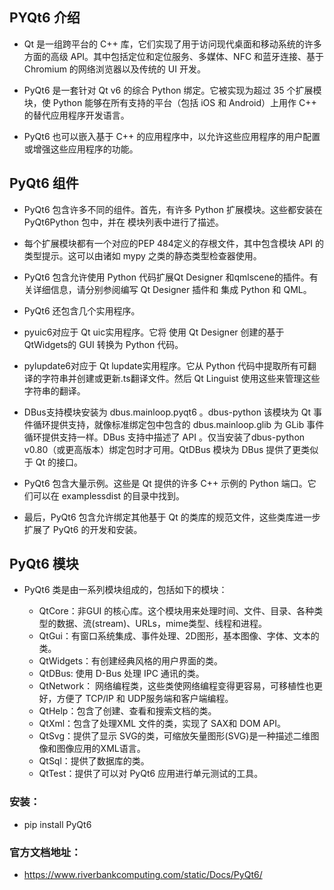 ## PYQt6 介绍
* Qt 是一组跨平台的 C++ 库，它们实现了用于访问现代桌面和移动系统的许多方面的高级 API。其中包括定位和定位服务、多媒体、NFC 和蓝牙连接、基于 Chromium 的网络浏览器以及传统的 UI 开发。


* PyQt6 是一套针对 Qt v6 的综合 Python 绑定。它被实现为超过 35 个扩展模块，使 Python 能够在所有支持的平台（包括 iOS 和 Android）上用作 C++ 的替代应用程序开发语言。


* PyQt6 也可以嵌入基于 C++ 的应用程序中，以允许这些应用程序的用户配置或增强这些应用程序的功能。


## PyQt6 组件
* PyQt6 包含许多不同的组件。首先，有许多 Python 扩展模块。这些都安装在 PyQt6Python 包中，并在 模块列表中进行了描述。


* 每个扩展模块都有一个对应的PEP 484定义的存根文件，其中包含模块 API 的类型提示。这可以由诸如 mypy 之类的静态类型检查器使用。


* PyQt6 包含允许使用 Python 代码扩展Qt Designer 和qmlscene的插件。有关详细信息，请分别参阅编写 Qt Designer 插件和 集成 Python 和 QML。


* PyQt6 还包含几个实用程序。


* pyuic6对应于 Qt uic实用程序。它将 使用 Qt Designer 创建的基于QtWidgets的 GUI 转换为 Python 代码。


* pylupdate6对应于 Qt lupdate实用程序。它从 Python 代码中提取所有可翻译的字符串并创建或更新.ts翻译文件。然后 Qt Linguist 使用这些来管理这些字符串的翻译。


* DBus支持模块安装为 dbus.mainloop.pyqt6 。dbus-python 该模块为 Qt 事件循环提供支持，就像标准绑定包中包含的 dbus.mainloop.glib 为 GLib 事件循环提供支持一样。DBus 支持中描述了 API 。仅当安装了dbus-python v0.80（或更高版本）绑定包时才可用。QtDBus 模块为 DBus 提供了更类似于 Qt 的接口。


* PyQt6 包含大量示例。这些是 Qt 提供的许多 C++ 示例的 Python 端口。它们可以在 examplessdist 的目录中找到。


* 最后，PyQt6 包含允许绑定其他基于 Qt 的类库的规范文件，这些类库进一步扩展了 PyQt6 的开发和安装。


## PyQt6 模块
* PyQt6 类是由一系列模块组成的，包括如下的模块：

  * QtCore：非GUI 的核心库。这个模块用来处理时间、文件、目录、各种类型的数据、流(stream)、URLs，mime类型、线程和进程。
  * QtGui：有窗口系统集成、事件处理、2D图形，基本图像、字体、文本的类。
  * QtWidgets：有创建经典风格的用户界面的类。
  * QtDBus: 使用 D-Bus 处理 IPC 通讯的类。
  * QtNetwork： 网络编程类，这些类使网络编程变得更容易，可移植性也更好，方便了 TCP/IP 和 UDP服务端和客户端编程。
  * QtHelp：包含了创建、查看和搜索文档的类。
  * QtXml：包含了处理XML 文件的类，实现了 SAX和 DOM API。
  * QtSvg：提供了显示 SVG的类，可缩放矢量图形(SVG)是一种描述二维图像和图像应用的XML语言。
  * QtSql：提供了数据库的类。
  * QtTest：提供了可以对 PyQt6 应用进行单元测试的工具。

### 安装：
* pip install PyQt6

### 官方文档地址：
* https://www.riverbankcomputing.com/static/Docs/PyQt6/
